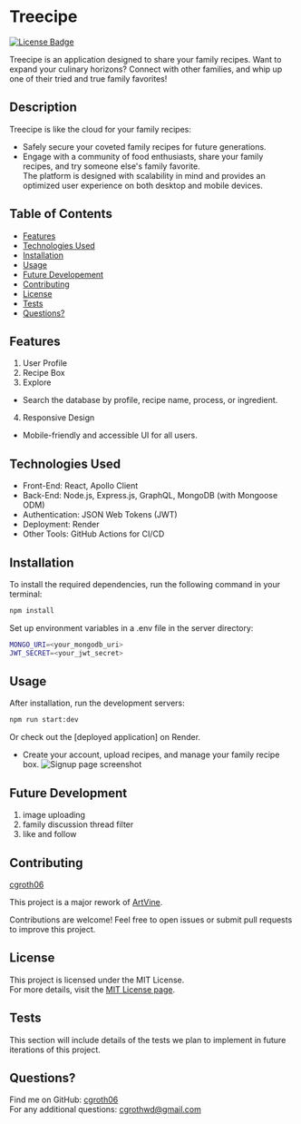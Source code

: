 # Treecipe

[![License Badge](https://img.shields.io/badge/License-MIT-blue.svg)](https://opensource.org/licenses/MIT)

Treecipe is an application designed to share your family recipes. Want to expand your culinary horizons? Connect with other families, and whip up one of their tried and true family favorites!

## Description
Treecipe is like the cloud for your family recipes:
- Safely secure your coveted family recipes for future generations.
- Engage with a community of food enthusiasts, share your family recipes, and try someone else's family favorite.  
The platform is designed with scalability in mind and provides an optimized user experience on both desktop and mobile devices.

## Table of Contents
- [Features](#features)
- [Technologies Used](#technologies-used)
- [Installation](#installation)
- [Usage](#usage)
- [Future Developement](#future-development)
- [Contributing](#contributing)
- [License](#license)
- [Tests](#tests)
- [Questions?](#questions)

## Features
1. User Profile
2. Recipe Box
3. Explore
- Search the database by profile, recipe name, process, or ingredient.
4. Responsive Design
- Mobile-friendly and accessible UI for all users.

## Technologies Used
- Front-End: React, Apollo Client
- Back-End: Node.js, Express.js, GraphQL, MongoDB (with Mongoose ODM)
- Authentication: JSON Web Tokens (JWT)
- Deployment: Render
- Other Tools: GitHub Actions for CI/CD

## Installation
To install the required dependencies, run the following command in your terminal:

```bash
npm install
```

Set up environment variables in a .env file in the server directory:

```bash
MONGO_URI=<your_mongodb_uri>
JWT_SECRET=<your_jwt_secret>
```

## Usage
After installation, run the development servers:

```bash
npm run start:dev
```

Or check out the [deployed application] on Render.

- Create your account, upload recipes, and manage your family recipe box.
![Signup page screenshot]()

## Future Development
1. image uploading
2. family discussion thread filter
3. like and follow

## Contributing
[cgroth06](https://github.com/cgroth06)

This project is a major rework of [ArtVine](https://github.com/EthanForrestCarr/ArtVine).

Contributions are welcome! Feel free to open issues or submit pull requests to improve this project.

## License
This project is licensed under the MIT License.  
For more details, visit the [MIT License page](https://opensource.org/licenses/MIT).

## Tests
This section will include details of the tests we plan to implement in future iterations of this project.

## Questions?
Find me on GitHub: [cgroth06](https://github.com/cgroth06)  
For any additional questions: cgrothwd@gmail.com
